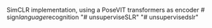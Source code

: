 SimCLR implementation, using a PoseVIT transformers as encoder
#   s i g n _ l a n g u a g e _ r e c o g n i t i o n  
 "# unsuperviseSLR" 
"# unsupervisedslr" 
